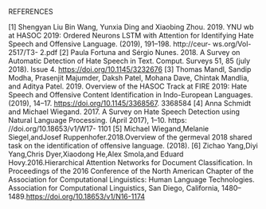 REFERENCES 

[1] Shengyan Liu Bin Wang, Yunxia Ding and Xiaobing Zhou. 2019. YNU wb at HASOC 2019: Ordered Neurons LSTM with Attention for Identifying Hate Speech and Offensive Language. (2019), 191–198. http://ceur- ws.org/Vol- 2517/T3- 2.pdf
[2] Paula Fortuna and Sérgio Nunes. 2018. A Survey on Automatic Detection of Hate Speech in Text. Comput. Surveys 51, 85 (july 2018). Issue 4. https://doi.org/10.1145/3232676
[3] Thomas Mandl, Sandip Modha, Prasenjit Majumder, Daksh Patel, Mohana Dave, Chintak Mandlia, and Aditya Patel. 2019. Overview of the HASOC Track at FIRE 2019: Hate Speech and Offensive Content Identification in Indo-European Languages. (2019), 14–17. https://doi.org/10.1145/3368567. 3368584
[4] Anna Schmidt and Michael Wiegand. 2017. A Survey on Hate Speech Detection using Natural Language Processing. (April 2017), 1–10. https: //doi.org/10.18653/v1/W17- 1101 
[5] Michael Wiegand,Melanie Siegel,andJosef Ruppenhofer.2018.Overview of the germeval 2018 shared task on the identification of offensive language. (2018).
[6] Zichao Yang,Diyi Yang,Chris Dyer,Xiaodong He,Alex Smola,and Eduard Hovy.2016.Hierarchical Attention Networks for Document Classification. In Proceedings of the 2016 Conference of the North American Chapter of the Association for Computational Linguistics: Human Language Technologies. Association for Computational Linguistics, San Diego, California, 1480–1489.https://doi.org/10.18653/v1/N16-1174
